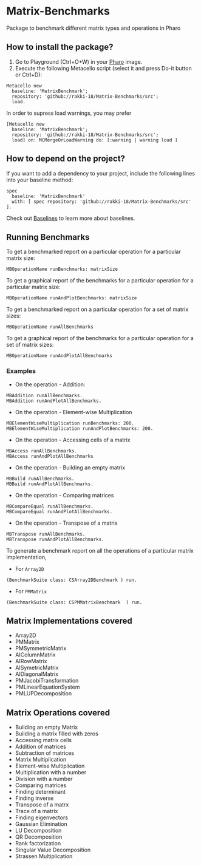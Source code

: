 # Matrix-Benchmarks
Package to benchmark different matrix types and operations in Pharo


## How to install the package?

1. Go to Playground (Ctrl+O+W) in your [Pharo](https://pharo.org/) image.
2. Execute the following Metacello script (select it and press Do-it button or Ctrl+D):

```Smalltalk
Metacello new
  baseline: 'MatrixBenchmark';
  repository: 'github://rakki-18/Matrix-Benchmarks/src';
  load.
```
In order to supress load warnings, you may prefer
```Smalltalk
[Metacello new
  baseline: 'MatrixBenchmark';
  repository: 'github://rakki-18/Matrix-Benchmarks/src';
  load] on: MCMergeOrLoadWarning do: [:warning | warning load ]
```

## How to depend on the project?

If you want to add a dependency to your project, include the following lines into your baseline method:

```Smalltalk
spec
  baseline: 'MatrixBenchmark'
  with: [ spec repository: 'github://rakki-18/Matrix-Benchmarks/src' ].
```

Check out [Baselines](https://github.com/pharo-open-documentation/pharo-wiki/blob/master/General/Baselines.md) to learn more about baselines.

## Running Benchmarks
To get a benchmarked report on a particular operation for a particular matrix size:
```Smalltalk
MBOperationName runBenchmarks: matrixSize
```

To get a graphical report of the benchmarks for a particular operation for a particular matrix size:
```Smalltalk
MBOperationName runAndPlotBenchmarks: matrixSize
```

To get a benchmarked report on a particular operation for a set of matrix sizes:
```Smalltalk
MBOperationName runAllBenchmarks
```
To get a graphical report of the benchmarks for a particular operation for a set of matrix sizes:
```Smalltalk
MBOperationName runAndPlotAllBenchmarks
```
### Examples
- On the operation - Addition:
```Smalltalk
MBAddition runAllBenchmarks.
MBAddition runAndPlotAllBenchmarks.
```
- On the operation - Element-wise Multiplication
```Smalltalk
MBElementWiseMultiplication runBenchmarks: 200.
MBElementWiseMultiplication runAndPlotBenchmarks: 200.
```
- On the operation - Accessing cells of a matrix
```Smalltalk
MBAccess runAllBenchmarks.
MBAccess runAndPlotAllBenchmarks
```

- On the operation - Building an empty matrix
```Smalltalk
MBBuild runAllBenchmarks.
MBBuild runAndPlotAllBenchmarks.
```

- On the operation - Comparing matrices
```Smalltalk
MBCompareEqual runAllBenchmarks.
MBCompareEqual runAndPlotAllBenchmarks.
```
- On the operation - Transpose of a matrix
```Smalltalk
MBTranspose runAllBenchmarks.
MBTranspose runAndPlotAllBenchmarks.
```

To generate a benchmark report on all the operations of a particular matrix implementation,
- For `Array2D`
```Smalltalk
(BenchmarkSuite class: CSArray2DBenchmark ) run.
```
- For `PMMatrix`
```Smalltalk
(BenchmarkSuite class: CSPMMatrixBenchmark  ) run.
```
## Matrix Implementations covered 
- Array2D
- PMMatrix
- PMSymmetricMatrix
- AIColumnMatrix
- AIRowMatrix
- AISymetricMatrix
- AIDiagonalMatrix
- PMJacobiTransformation
- PMLinearEquationSystem
- PMLUPDecomposition


## Matrix Operations covered
- Building an empty Matrix
- Building a matrix filled with zeros
- Accessing matrix cells
- Addition of matrices
- Subtraction of matrices
- Matrix Multiplication
- Element-wise Multiplication
- Multiplication with a number
- Division with a number
- Comparing matrices
- Finding determinant
- Finding inverse
- Transpose of a matrx
- Trace of a matrix
- Finding eigenvectors
- Gaussian Elimination
- LU Decomposition
- QR Decomposition
- Rank factorization
- Singular Value Decomposition
- Strassen Multiplication

